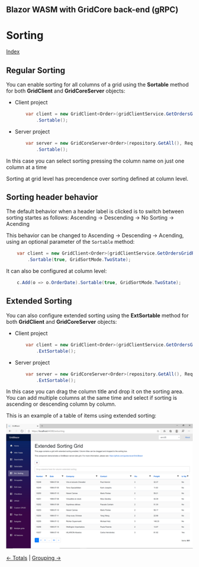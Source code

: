 ## Blazor WASM with GridCore back-end (gRPC)

# Sorting

[Index](Documentation.md)

## Regular Sorting
You can enable sorting for all columns of a grid using the **Sortable** method for both **GridClient** and **GridCoreServer** objects:
* Client project
    ```c#
        var client = new GridClient<Order>(gridClientService.GetOrdersGridRows, query, false, "ordersGrid", Columns, locale)
            .Sortable();
    ```

* Server project
    ```c#
        var server = new GridCoreServer<Order>(repository.GetAll(), Request.Query, true, "ordersGrid", columns, 10)
            .Sortable();
    ```

In this case you can select sorting pressing the column name on just one column at a time

Sorting at grid level has precendence over sorting defined at column level.


## Sorting header behavior

The default behavior when a header label is clicked is to switch between sorting startes as follows: Ascending -> Descending -> No Sorting -> Acending

This behavior can be changed to  Ascending -> Descending -> Acending, using an optional parameter of the ```Sortable``` method:
```c#
    var client = new GridClient<Order>(gridClientService.GetOrdersGridRows, query, false, "ordersGrid", Columns, locale)
        .Sortable(true, GridSortMode.TwoState);
```

It can also be configured at column level:
```c#
    c.Add(o => o.OrderDate).Sortable(true, GridSortMode.TwoState);
```


## Extended Sorting
You can also configure extended sorting using the **ExtSortable** method for both **GridClient** and **GridCoreServer** objects:
* Client project
    ```c#
        var client = new GridClient<Order>(gridClientService.GetOrdersGridRows, query, false, "ordersGrid", Columns, locale)
            .ExtSortable();
    ```

* Server project
    ```c#
        var server = new GridCoreServer<Order>(repository.GetAll(), Request.Query, true, "ordersGrid", columns, 10)
            .ExtSortable();
    ```

In this case you can drag the column title and drop it on the sorting area. You can add multiple columns at the same time and select if sorting is ascending or descending column by column.

This is an example of a table of items using extended sorting:

![](../images/Extended_sorting.png)


[<- Totals](Totals.md) | [Grouping ->](Grouping.md)